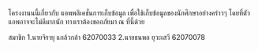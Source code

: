  โครงงานนนี้เกี่ยวกับ แอพพลิเคชั่นการเก็บข้อมูล เพื่อใช้เก็บข้อมูลของนักศึกษาอย่างคร่าวๆ โดยที่ตัวแอพอาจจะไม่ดีมากนัก ทางเราต้องขออภัยมา ณ ที่นี้ด้วย
 
 
สมาชิก
1.นายจิรายุ แกล้วกล้า 62070033
2.นายธนพล ยุวะเสวี 62070078
